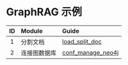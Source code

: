 # GraphRAG 示例


| ID | Module | Guide                                           |
|:--:|:-------|:------------------------------------------------|
| 1  | 分割文档   | [load_split_doc](lab_1_load_split_doc.py)       |
| 2  | 连接图数据库 | [conf_manage_neo4j](lab_2_conf_manage_neo4j.py) |